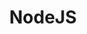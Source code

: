 ---
title: NodeJS
img: nodejs.svg
confidence: 1
description: I use it every now and then for backend development, paired with MondoBD.
---